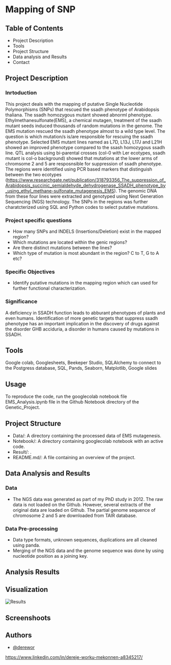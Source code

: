 
# Mapping of SNP
## Table of Contents
- Project Description
- Tools
- Project Structure
- Data analysis and Results
- Contact

## Project Description
### Inrtoduction
This project deals with the mapping of putative Single Nucleotide Polymorphisms (SNPs) that rescued the ssadh phenotype of Arabidopsis thaliana. The ssadh homozygous mutant showed abnorml phenotype. Ethylmethanesulfonate(EMS), a chemical mutagen, treatment of the ssadh mutant seeds induced thousands of random mutations in the genome. The EMS mutation rescued the ssadh phenotype almost to a wild type level. The question is which mutation/s is/are responsible for rescuing the ssadh phenotype. Selected EMS mutant lines named as L7D, L13J, L17J and L21H showed an improved phenotype compared to the ssash homozygous ssadh line. QTL analysis using bi-parental crosses (col-0 with Ler ecotypes, ssadh mutant is col-o background) showed that mutations at the lower arms of chromsome 2 and 5 are resposnsible for suppression of ssadh phenotype. The regions were identified using PCR based markers that distinguish between the two ecotypes (https://www.researchgate.net/publication/318793356_The_suppression_of_Arabidopsis_succinic_semialdehyde_dehydrogenase_SSADH_phenotype_by_using_ethyl_methane-sulfonate_mutagenesis_EMS). 
The genomic DNA from these four lines were extracted and genotyped using Next Generation Sequencing (NGS) technology. The SNPs in the regions was further charatcterized using SQL and Python codes to select putative mutations. 
### Project specific questions
- How many SNPs and INDELS (Insertions/Deletion) exist in the mapped region?
- Which mutations are located within the genic regions?
- Are there distinct mutations between the lines?
- Which type of mutation is most abundant in the region? C to T, G to A etc?

### Specific Objectives
- Identify putative mutations in the mapping region which can used for further functional characterization.
 

### Significance
A deficiency in SSADH function leads to abburant phenotypes of plants and even humans. Identification of more genetic targets that suppress ssadh phenotype has an important implication in the discovery of drugs against the disorder GHB acciduria, a disorder in humans caused by mutations in SSADH.


## Tools
Google colab, 
Googlesheets, 
Beekeper Studio,
SQLAlchemy to connect to the Postgress database,
SQL, 
Pands,
Seaborn,
Matplotlib,
Google slides


## Usage

To reproduce the code, run the googlecolab notebook file EMS_Analysis.ipynb file in the Github Notebook directory of the Genetic_Project. 


## Project Structure
- Data/: A directory containing the processed data of EMS mutagenesis. 
- Notebook/: A directory containing googlecolab notebook with an active code.
- Result/: .
- README.md/: A file containing an overview of the project.
## Data Analysis and Results

### Data
- The NGS data was generated as part of my PhD study in 2012. The raw data is not loaded on the Github. However, several extracts of the original data are loaded on Github. The partial genome sequence of chromosome 2 and 5 are downloaded from TAIR database. 
### Data Pre-processing
- Data type formats, unknown sequences, duplications are all cleaned using panda. 
- Merging of the NGS data and the genome sequence was done by using nucleotide position as a joining key.
## Analysis Results


## Visualization
![Results](https://github.com/derewor/Genetics-Project/blob/main/Results/Dashboard%201-2.png)
## Screenshoots


## Authors

- [@derewor](https://github.com/derewor/TravelTide_Customer_Segmentation_projecte)

https://www.linkedin.com/in/dereje-worku-mekonnen-a8345217/



